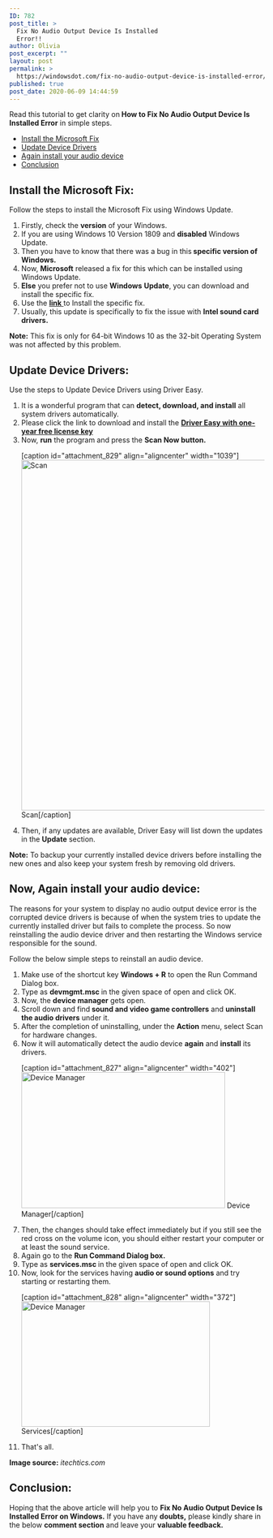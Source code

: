```yaml
---
ID: 782
post_title: >
  Fix No Audio Output Device Is Installed
  Error!!
author: Olivia
post_excerpt: ""
layout: post
permalink: >
  https://windowsdot.com/fix-no-audio-output-device-is-installed-error/
published: true
post_date: 2020-06-09 14:44:59
---
```

Read this tutorial to get clarity on<strong> How to Fix No Audio Output Device Is Installed Error</strong> in simple steps.
<ul class="toc">
 	<li><a href="#1">Install the Microsoft Fix</a></li>
 	<li><a href="#2">Update Device Drivers</a></li>
 	<li><a href="#3">Again install your audio device</a></li>
 	<li><a href="#4">Conclusion</a></li>
</ul>
<h2 id="1">Install the Microsoft Fix:</h2>
Follow the steps to install the Microsoft Fix using Windows Update.
<ol>
 	<li>Firstly, check the <strong>version</strong> of your Windows.</li>
 	<li>If you are using Windows 10 Version 1809 and <strong>disabled</strong> Windows Update.</li>
 	<li>Then you have to know that there was a bug in this<strong> specific version of Windows.</strong></li>
 	<li>Now, <strong>Microsoft</strong> released a fix for this which can be installed using Windows Update.</li>
 	<li><strong>Else</strong> you prefer not to use <strong>Windows</strong> <strong>Update</strong>, you can download and install the specific fix.</li>
 	<li>Use the <a href="http://download.windowsupdate.com/c/msdownload/update/software/crup/2018/10/intcaudiobusremove_8f5bdb01d8f5ee64e038a6d31422ff98e9f692d4.exe"><strong>link</strong> </a>to Install the specific fix.</li>
 	<li>Usually, this update is specifically to fix the issue with <strong>Intel sound card drivers.</strong></li>
</ol>
<strong>Note:</strong> This fix is only for 64-bit Windows 10 as the 32-bit Operating System was not affected by this problem.
<h2 id="2">Update Device Drivers:</h2>
Use the steps to Update Device Drivers using Driver Easy.
<ol>
 	<li>It is a wonderful program that can <strong>detect, download, and install</strong> all system drivers automatically.</li>
 	<li>Please click the link to download and install the <a href="https://www.drivereasy.com/DriverEasy_Setup.exe"><strong>Driver Easy with one-year free license key</strong></a></li>
 	<li>Now, <strong>run</strong> the program and press the <strong><strong>Scan Now button.</strong></strong>

[caption id="attachment_829" align="aligncenter" width="1039"]<img class="wp-image-829 size-full" src="https://windowsdot.com/wp-content/uploads/2020/06/Screenshot_3-11.png" alt="Scan" width="1039" height="691" /> Scan[/caption]</li>
 	<li>Then, if any updates are available, Driver Easy will list down the updates in the <strong>Update</strong> section.</li>
</ol>
<strong>Note:</strong> To backup your currently installed device drivers before installing the new ones and also keep your system fresh by removing old drivers.
<h2 id="3">Now, Again install your audio device:</h2>
The reasons for your system to display no audio output device error is the corrupted device drivers is because of when the system tries to update the currently installed driver but fails to complete the process. So now reinstalling the audio device driver and then restarting the Windows service responsible for the sound.

Follow the below simple steps to reinstall an audio device.
<ol>
 	<li>Make use of the shortcut key <strong>Windows + R</strong> to open the Run Command Dialog box.</li>
 	<li>Type as <strong>devmgmt.msc </strong>in the given space of open and click OK.</li>
 	<li>Now, the <strong>device manager</strong> gets open.</li>
 	<li>Scroll down and find<strong> sound and video game controllers</strong> and <strong>uninstall the audio drivers</strong> under it.</li>
 	<li>After the completion of uninstalling, under the <strong>Action</strong> menu, select Scan for hardware changes.</li>
 	<li>Now it will automatically detect the audio device <strong>again</strong> and <strong>install</strong> its drivers.

[caption id="attachment_827" align="aligncenter" width="402"]<img class="wp-image-827 size-full" src="https://windowsdot.com/wp-content/uploads/2020/06/Screenshot_1-10.png" alt="Device Manager" width="402" height="268" /> Device Manager[/caption]</li>
 	<li>Then, the changes should take effect immediately but if you still see the red cross on the volume icon, you should either restart your computer or at least the sound service.</li>
 	<li>Again go to the <strong>Run Command Dialog box.</strong></li>
 	<li>Type as <strong>services.msc</strong><strong> </strong>in the given space of open and click OK.</li>
 	<li>Now, look for the services having <strong>audio or sound options</strong> and try starting or restarting them.

[caption id="attachment_828" align="aligncenter" width="372"]<img class="wp-image-828 size-full" src="https://windowsdot.com/wp-content/uploads/2020/06/Screenshot_2-10.png" alt="Device Manager" width="372" height="247" /> Services[/caption]</li>
 	<li>That's all.</li>
</ol>
<strong>Image source:</strong> <em>itechtics.com</em>
<h2 id="4">Conclusion:</h2>
Hoping that the above article will help you to <strong>Fix No Audio Output Device Is Installed Error on Windows.</strong> If you have any <strong>doubts,</strong> please kindly share in the below <strong>comment section</strong> and leave your <strong>valuable feedback.</strong>